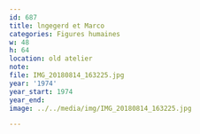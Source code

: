 ```yaml
---
id: 687
title: lngegerd et Marco
categories: Figures humaines
w: 48
h: 64
location: old atelier
note:
file: IMG_20180814_163225.jpg
year: '1974'
year_start: 1974
year_end:
image: ../../media/img/IMG_20180814_163225.jpg

---
```

